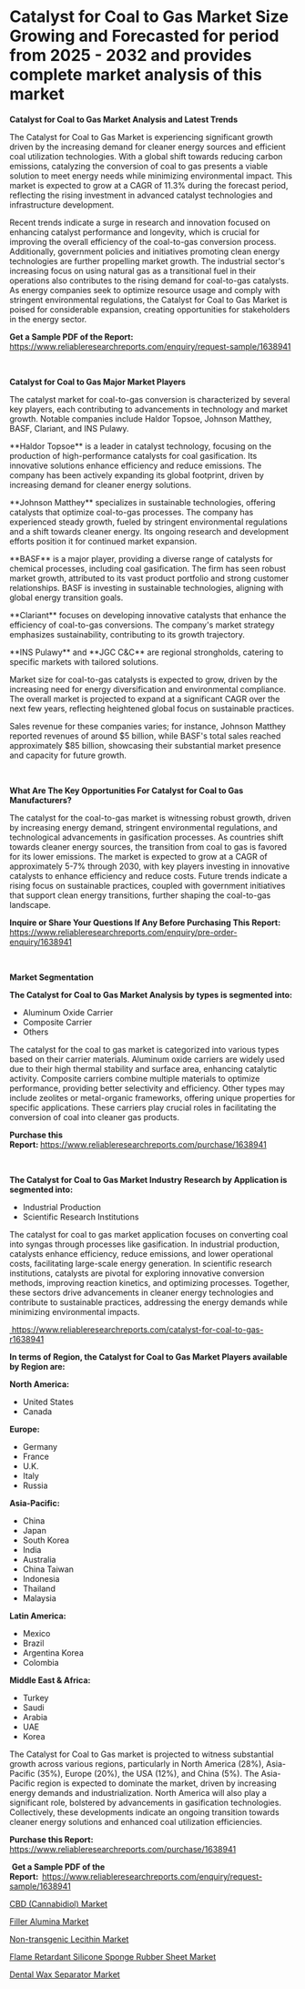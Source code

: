 <p><h1>Catalyst for Coal to Gas Market Size Growing and Forecasted for period from 2025 - 2032 and provides complete market analysis of this market</h1></p><p><strong>Catalyst for Coal to Gas Market Analysis and Latest Trends</strong></p>
<p><p>The Catalyst for Coal to Gas Market is experiencing significant growth driven by the increasing demand for cleaner energy sources and efficient coal utilization technologies. With a global shift towards reducing carbon emissions, catalyzing the conversion of coal to gas presents a viable solution to meet energy needs while minimizing environmental impact. This market is expected to grow at a CAGR of 11.3% during the forecast period, reflecting the rising investment in advanced catalyst technologies and infrastructure development.</p><p>Recent trends indicate a surge in research and innovation focused on enhancing catalyst performance and longevity, which is crucial for improving the overall efficiency of the coal-to-gas conversion process. Additionally, government policies and initiatives promoting clean energy technologies are further propelling market growth. The industrial sector's increasing focus on using natural gas as a transitional fuel in their operations also contributes to the rising demand for coal-to-gas catalysts. As energy companies seek to optimize resource usage and comply with stringent environmental regulations, the Catalyst for Coal to Gas Market is poised for considerable expansion, creating opportunities for stakeholders in the energy sector.</p></p>
<p><strong>Get a Sample PDF of the Report:&nbsp;</strong> <a href="https://www.reliableresearchreports.com/enquiry/request-sample/1638941?utm_campaign=33&utm_medium=2&utm_source=Github&utm_content=ia&utm_term=01022025&utm_id=catalyst-for-coal-to-gas">https://www.reliableresearchreports.com/enquiry/request-sample/1638941</a></p>
<p>&nbsp;</p>
<p><strong>Catalyst for Coal to Gas Major Market Players</strong></p>
<p><p>The catalyst market for coal-to-gas conversion is characterized by several key players, each contributing to advancements in technology and market growth. Notable companies include Haldor Topsoe, Johnson Matthey, BASF, Clariant, and INS Pulawy.</p><p>**Haldor Topsoe** is a leader in catalyst technology, focusing on the production of high-performance catalysts for coal gasification. Its innovative solutions enhance efficiency and reduce emissions. The company has been actively expanding its global footprint, driven by increasing demand for cleaner energy solutions. </p><p>**Johnson Matthey** specializes in sustainable technologies, offering catalysts that optimize coal-to-gas processes. The company has experienced steady growth, fueled by stringent environmental regulations and a shift towards cleaner energy. Its ongoing research and development efforts position it for continued market expansion.</p><p>**BASF** is a major player, providing a diverse range of catalysts for chemical processes, including coal gasification. The firm has seen robust market growth, attributed to its vast product portfolio and strong customer relationships. BASF is investing in sustainable technologies, aligning with global energy transition goals.</p><p>**Clariant** focuses on developing innovative catalysts that enhance the efficiency of coal-to-gas conversions. The company's market strategy emphasizes sustainability, contributing to its growth trajectory. </p><p>**INS Pulawy** and **JGC C&C** are regional strongholds, catering to specific markets with tailored solutions. </p><p>Market size for coal-to-gas catalysts is expected to grow, driven by the increasing need for energy diversification and environmental compliance. The overall market is projected to expand at a significant CAGR over the next few years, reflecting heightened global focus on sustainable practices.</p><p>Sales revenue for these companies varies; for instance, Johnson Matthey reported revenues of around $5 billion, while BASF's total sales reached approximately $85 billion, showcasing their substantial market presence and capacity for future growth.</p></p>
<p>&nbsp;</p>
<p><strong>What Are The Key Opportunities For Catalyst for Coal to Gas Manufacturers?</strong></p>
<p><p>The catalyst for the coal-to-gas market is witnessing robust growth, driven by increasing energy demand, stringent environmental regulations, and technological advancements in gasification processes. As countries shift towards cleaner energy sources, the transition from coal to gas is favored for its lower emissions. The market is expected to grow at a CAGR of approximately 5-7% through 2030, with key players investing in innovative catalysts to enhance efficiency and reduce costs. Future trends indicate a rising focus on sustainable practices, coupled with government initiatives that support clean energy transitions, further shaping the coal-to-gas landscape.</p></p>
<p><strong>Inquire or Share Your Questions If Any Before Purchasing This Report:</strong> <a href="https://www.reliableresearchreports.com/enquiry/pre-order-enquiry/1638941?utm_campaign=33&utm_medium=2&utm_source=Github&utm_content=ia&utm_term=01022025&utm_id=catalyst-for-coal-to-gas">https://www.reliableresearchreports.com/enquiry/pre-order-enquiry/1638941</a></p>
<p>&nbsp;</p>
<p><strong>Market Segmentation</strong></p>
<p><strong>The Catalyst for Coal to Gas Market Analysis by types is segmented into:</strong></p>
<p><ul><li>Aluminum Oxide Carrier</li><li>Composite Carrier</li><li>Others</li></ul></p>
<p><p>The catalyst for the coal to gas market is categorized into various types based on their carrier materials. Aluminum oxide carriers are widely used due to their high thermal stability and surface area, enhancing catalytic activity. Composite carriers combine multiple materials to optimize performance, providing better selectivity and efficiency. Other types may include zeolites or metal-organic frameworks, offering unique properties for specific applications. These carriers play crucial roles in facilitating the conversion of coal into cleaner gas products.</p></p>
<p><strong>Purchase this Report:&nbsp;</strong><a href="https://www.reliableresearchreports.com/purchase/1638941?utm_campaign=33&utm_medium=2&utm_source=Github&utm_content=ia&utm_term=01022025&utm_id=catalyst-for-coal-to-gas">https://www.reliableresearchreports.com/purchase/1638941</a></p>
<p>&nbsp;</p>
<p><strong>The Catalyst for Coal to Gas Market Industry Research by Application is segmented into:</strong></p>
<p><ul><li>Industrial Production</li><li>Scientific Research Institutions</li></ul></p>
<p><p>The catalyst for coal to gas market application focuses on converting coal into syngas through processes like gasification. In industrial production, catalysts enhance efficiency, reduce emissions, and lower operational costs, facilitating large-scale energy generation. In scientific research institutions, catalysts are pivotal for exploring innovative conversion methods, improving reaction kinetics, and optimizing processes. Together, these sectors drive advancements in cleaner energy technologies and contribute to sustainable practices, addressing the energy demands while minimizing environmental impacts.</p></p>
<p><a href="https://www.reliableresearchreports.com/catalyst-for-coal-to-gas-r1638941?utm_campaign=33&utm_medium=2&utm_source=Github&utm_content=ia&utm_term=01022025&utm_id=catalyst-for-coal-to-gas">&nbsp;https://www.reliableresearchreports.com/catalyst-for-coal-to-gas-r1638941</a></p>
<p><strong>In terms of Region, the Catalyst for Coal to Gas Market Players available by Region are:</strong></p>
<p>
    <p> <strong> North America: </strong>
        <ul>
            <li>United States</li>
            <li>Canada</li>
        </ul>
        </p> 
    <p> <strong> Europe: </strong>
        <ul>
            <li>Germany</li>
            <li>France</li>
            <li>U.K.</li>
            <li>Italy</li>
            <li>Russia</li>
        </ul>
        </p> 
    <p> <strong> Asia-Pacific: </strong>
        <ul>
            <li>China</li>
            <li>Japan</li>
            <li>South Korea</li>
            <li>India</li>
            <li>Australia</li>
            <li>China Taiwan</li>
            <li>Indonesia</li>
            <li>Thailand</li>
            <li>Malaysia</li>
        </ul>
        </p> 
    <p> <strong> Latin America: </strong>
        <ul>
            <li>Mexico</li>
            <li>Brazil</li>
            <li>Argentina Korea</li>
            <li>Colombia</li>
        </ul>
        </p> 
    <p> <strong> Middle East & Africa: </strong>
        <ul>
            <li>Turkey</li>
            <li>Saudi</li>
            <li>Arabia</li>
            <li>UAE</li>
            <li>Korea</li>
        </ul>
    </p>
    </p>
<p><p>The Catalyst for Coal to Gas market is projected to witness substantial growth across various regions, particularly in North America (28%), Asia-Pacific (35%), Europe (20%), the USA (12%), and China (5%). The Asia-Pacific region is expected to dominate the market, driven by increasing energy demands and industrialization. North America will also play a significant role, bolstered by advancements in gasification technologies. Collectively, these developments indicate an ongoing transition towards cleaner energy solutions and enhanced coal utilization efficiencies.</p></p>
<p><strong>Purchase this Report: </strong><a href="https://www.reliableresearchreports.com/purchase/1638941?utm_campaign=33&utm_medium=2&utm_source=Github&utm_content=ia&utm_term=01022025&utm_id=catalyst-for-coal-to-gas">https://www.reliableresearchreports.com/purchase/1638941</a></p>
<p>&nbsp;<strong>Get a Sample PDF of the Report:&nbsp;&nbsp;</strong><a href="https://www.reliableresearchreports.com/enquiry/request-sample/1638941?utm_campaign=33&utm_medium=2&utm_source=Github&utm_content=ia&utm_term=01022025&utm_id=catalyst-for-coal-to-gas">https://www.reliableresearchreports.com/enquiry/request-sample/1638941</a></p>
<p><strong></strong></p>
<p><p><a href="https://github.com/kimberjam0i/Market-Research-Report-List-1/blob/main/cbd-cannabidiol-market.md?utm_campaign=33&utm_medium=2&utm_source=Github&utm_content=ia&utm_term=01022025&utm_id=catalyst-for-coal-to-gas">CBD (Cannabidiol) Market</a></p><p><a href="https://github.com/lashaunm5st/Market-Research-Report-List-1/blob/main/filler-alumina-market.md?utm_campaign=33&utm_medium=2&utm_source=Github&utm_content=ia&utm_term=01022025&utm_id=catalyst-for-coal-to-gas">Filler Alumina Market</a></p><p><a href="https://github.com/antonioc6hal/Market-Research-Report-List-1/blob/main/non-transgenic-lecithin-market.md?utm_campaign=33&utm_medium=2&utm_source=Github&utm_content=ia&utm_term=01022025&utm_id=catalyst-for-coal-to-gas">Non-transgenic Lecithin Market</a></p><p><a href="https://github.com/ElviraLeka1962/Market-Research-Report-List-1/blob/main/flame-retardant-silicone-sponge-rubber-sheet-market.md?utm_campaign=33&utm_medium=2&utm_source=Github&utm_content=ia&utm_term=01022025&utm_id=catalyst-for-coal-to-gas">Flame Retardant Silicone Sponge Rubber Sheet Market</a></p><p><a href="https://github.com/osbornrdaflalo/Market-Research-Report-List-1/blob/main/dental-wax-separator-market.md?utm_campaign=33&utm_medium=2&utm_source=Github&utm_content=ia&utm_term=01022025&utm_id=catalyst-for-coal-to-gas">Dental Wax Separator Market</a></p></p>
